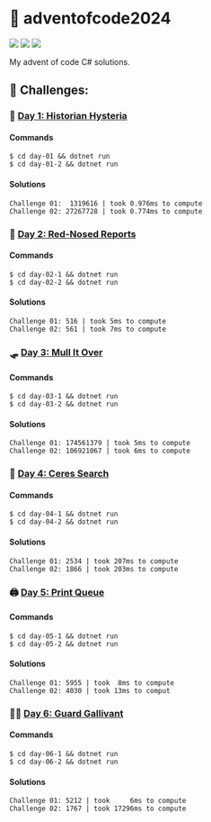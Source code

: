 # 🎄 adventofcode2024

![](https://img.shields.io/badge/day%20📅-18-blue)
![](https://img.shields.io/badge/days%20completed-6-red)
![](https://img.shields.io/badge/stars%20⭐-12-yellow)

My advent of code C# solutions.

## 🌋 Challenges:

### 📖 [Day 1: Historian Hysteria](https://adventofcode.com/2024/day/1)

#### Commands

```
$ cd day-01 && dotnet run
$ cd day-01-2 && dotnet run
```

#### Solutions

```
Challenge 01:  1319616 | took 0.976ms to compute
Challenge 02: 27267728 | took 0.774ms to compute
```

### 🦌 [Day 2: Red-Nosed Reports](https://adventofcode.com/2024/day/2)

#### Commands

```
$ cd day-02-1 && dotnet run
$ cd day-02-2 && dotnet run
```

#### Solutions

```
Challenge 01: 516 | took 5ms to compute
Challenge 02: 561 | took 7ms to compute
```

### 🛷 [Day 3: Mull It Over](https://adventofcode.com/2024/day/3)

#### Commands

```
$ cd day-03-1 && dotnet run
$ cd day-03-2 && dotnet run
```

#### Solutions

```
Challenge 01: 174561379 | took 5ms to compute
Challenge 02: 106921067 | took 6ms to compute
```

### 🎄 [Day 4: Ceres Search](https://adventofcode.com/2024/day/4)

#### Commands

```
$ cd day-04-1 && dotnet run
$ cd day-04-2 && dotnet run
```

#### Solutions

```
Challenge 01: 2534 | took 207ms to compute
Challenge 02: 1866 | took 203ms to compute
```

### 🖨️ [Day 5: Print Queue](https://adventofcode.com/2024/day/5)

#### Commands

```
$ cd day-05-1 && dotnet run
$ cd day-05-2 && dotnet run
```

#### Solutions

```
Challenge 01: 5955 | took  8ms to compute
Challenge 02: 4030 | took 13ms to comput
```

### 💂🏻 [Day 6: Guard Gallivant](https://adventofcode.com/2024/day/6)

#### Commands

```
$ cd day-06-1 && dotnet run
$ cd day-06-2 && dotnet run
```

#### Solutions

```
Challenge 01: 5212 | took     6ms to compute
Challenge 02: 1767 | took 17296ms to compute
```
